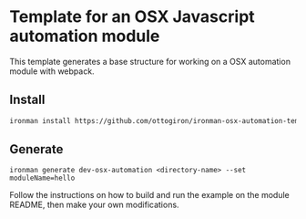 # Template for an OSX Javascript automation module

This template generates a base structure for working on a OSX automation module with webpack.

## Install

```sh
ironman install https://github.com/ottogiron/ironman-osx-automation-template.git
```

## Generate

```
ironman generate dev-osx-automation <directory-name> --set moduleName=hello 
```

Follow the instructions on how to build and run the example on the module README, then make your own modifications.